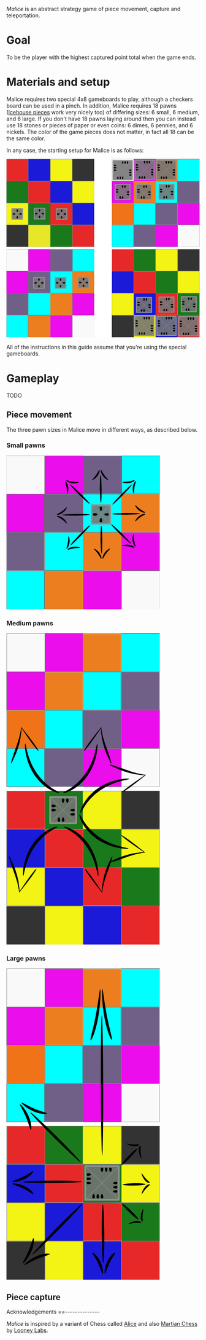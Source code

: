*Malice* is an abstract strategy game of piece movement, capture and teleportation.  

Goal
====

To be the player with the highest captured point total when the game ends.

Materials and setup
===================

Malice requires two special 4x8 gameboards to play, although a checkers board can be used in a pinch.  In addition, Malice requires 18 pawns ([Icehouse pieces](http://www.looneylabs.com/looney-pyramids) work very nicely too) of differing sizes: 6 small, 6 medium, and 6 large.  If you don't have 18 pawns laying around then you can instead use 18 stones or pieces of paper or even coins: 6 dimes, 6 pennies, and 6 nickels.  The color of the game pieces does not matter, in fact all 18 can be the same color.

In any case, the starting setup for Malice is as follows:

![setup](https://raw.githubusercontent.com/fogus/spiel/master/brettspiel/malice/graphics/inital-setp.png)

All of the instructions in this guide assume that you're using the special gameboards.

Gameplay
========

TODO

Piece movement
--------------

The three pawn sizes in Malice move in different ways, as described below.

### Small pawns

![move-small](https://raw.githubusercontent.com/fogus/spiel/master/brettspiel/malice/graphics/small-movement.png)

### Medium pawns

![move-med](https://raw.githubusercontent.com/fogus/spiel/master/brettspiel/malice/graphics/medium-movement.png)

### Large pawns

![move-lg](https://raw.githubusercontent.com/fogus/spiel/master/brettspiel/malice/graphics/large-movement.png)

Piece capture
-------------



Acknowledgements
==--------------

*Malice* is inspired by a variant of Chess called [Alice](http://www.chessvariants.org/other.dir/alice.html) and also [Martian Chess](http://icehousegames.org/wiki/index.php?title=Martian_Chess) by [Looney Labs](http://www.looneylabs.com).
